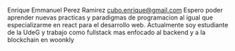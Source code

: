 Enrique Emmanuel Perez Ramirez
cubo.enrique@gmail.com
Espero poder aprender nuevas practicas y paradigmas de programacion al igual que especializarme en react para el desarrollo web.
Actualmente soy estudiante de la UdeG y trabajo como fullstack mas enfocado al backend y a la blockchain en woonkly 